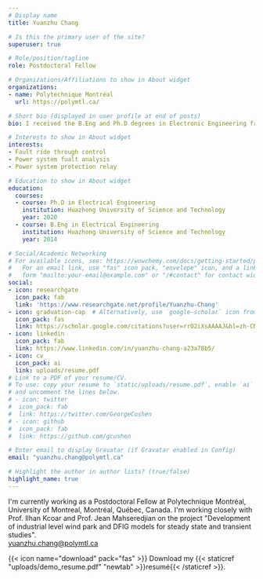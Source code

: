 ```yaml
---
# Display name
title: Yuanzhu Chang

# Is this the primary user of the site?
superuser: true

# Role/position/tagline
role: Postdoctoral Fellow

# Organizations/Affiliations to show in About widget
organizations:
- name: Polytechnique Montréal
  url: https://polymtl.ca/

# Short bio (displayed in user profile at end of posts)
bio: I received the B.Eng and Ph.D degrees in Electronic Engineering from State Key Laboratory of Advanced Electromagnetic and Technology, Huazhong University of Science and Technology, China, in 2014 and 2020. Now, I am a Postdoctoral Fellow at Polytechnique Montréal.

# Interests to show in About widget
interests:
- Fault ride through control
- Power system fualt analysis
- Power system protection relay

# Education to show in About widget
education:
  courses:
  - course: Ph.D in Electrical Engineering
    institution: Huazhong University of Science and Technology
    year: 2020
  - course: B.Eng in Electrical Engineering
    institution: Huazhong University of Science and Technology
    year: 2014

# Social/Academic Networking
# For available icons, see: https://wowchemy.com/docs/getting-started/page-builder/#icons
#   For an email link, use "fas" icon pack, "envelope" icon, and a link in the
#   form "mailto:your-email@example.com" or "/#contact" for contact widget.
social:
- icon: researchgate
  icon_pack: fab
  link: 'https://www.researchgate.net/profile/Yuanzhu-Chang'
- icon: graduation-cap  # Alternatively, use `google-scholar` icon from `ai` icon pack
  icon_pack: fas
  link: https://scholar.google.com/citations?user=rrO2iXsAAAAJ&hl=zh-CN
- icon: linkedin
  icon_pack: fab
  link: https://www.linkedin.com/in/yuanzhu-chang-a23a78b5/
- icon: cv
  icon_pack: ai
  link: uploads/resume.pdf
# Link to a PDF of your resume/CV.
# To use: copy your resume to `static/uploads/resume.pdf`, enable `ai` icons in `params.toml`, 
# and uncomment the lines below.
# - icon: twitter
#  icon_pack: fab
#  link: https://twitter.com/GeorgeCushen
# - icon: github
#  icon_pack: fab
#  link: https://github.com/gcushen

# Enter email to display Gravatar (if Gravatar enabled in Config)
email: "yuanzhu.chang@polymtl.ca"

# Highlight the author in author lists? (true/false)
highlight_name: true
---
```


I'm currently working as a Postdoctoral Fellow at Polytechnique Montréal, University of Montreal, Montréal, Québec, Canada. I'm working closely with Prof. Ilhan Kcoar and Prof. Jean Mahseredjian on the project "Development of industrial level wind park and DFIG models for steady state and transient studies".<br>
yuanzhu.chang@polymtl.ca 

{{< icon name="download" pack="fas" >}} Download my {{< staticref "uploads/demo_resume.pdf" "newtab" >}}resumé{{< /staticref >}}.
